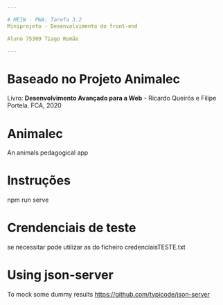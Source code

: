 ```yaml
---

# MEIW - PWA: Tarefa 3.2
Miniprojeto - Desenvolvimento do front-end

Aluno 75309 Tiago Romão

---
```


# Baseado no Projeto Animalec
Livro: **Desenvolvimento Avançado para a Web** - Ricardo Queirós e Filipe Portela. FCA, 2020

# Animalec
An animals pedagogical app

# Instruções
npm run serve

# Crendenciais de teste
se necessitar pode utilizar as do ficheiro credenciaisTESTE.txt

# Using json-server 
To mock some dummy results
https://github.com/typicode/json-server
